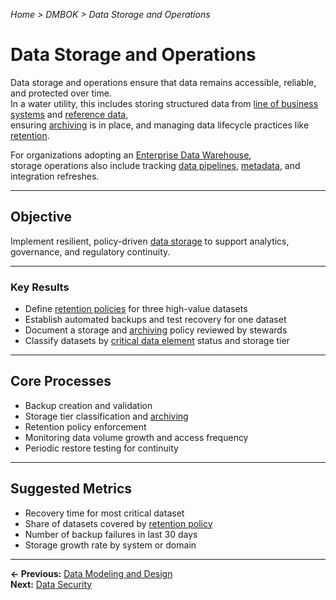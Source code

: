 *Home > DMBOK > Data Storage and Operations*

# Data Storage and Operations

Data storage and operations ensure that data remains accessible, reliable, and protected over time.  
In a water utility, this includes storing structured data from [line of business systems](../glossary.md#line-of-business-system) and [reference data](../glossary.md#reference-data),  
ensuring [archiving](../glossary.md#archiving) is in place, and managing data lifecycle practices like [retention](../glossary.md#data-retention-policy).

For organizations adopting an [Enterprise Data Warehouse](../glossary.md#data-warehouse-edw),  
storage operations also include tracking [data pipelines](../glossary.md#data-pipeline), [metadata](../glossary.md#metadata), and integration refreshes.

---

## Objective

Implement resilient, policy-driven [data storage](../glossary.md#data-architecture) to support analytics, governance, and regulatory continuity.

---

### Key Results

- Define [retention policies](../glossary.md#data-retention-policy) for three high-value datasets  
- Establish automated backups and test recovery for one dataset  
- Document a storage and [archiving](../glossary.md#archiving) policy reviewed by stewards  
- Classify datasets by [critical data element](../glossary.md#critical-data-element) status and storage tier  

---

## Core Processes

- Backup creation and validation  
- Storage tier classification and [archiving](../glossary.md#archiving)  
- Retention policy enforcement  
- Monitoring data volume growth and access frequency  
- Periodic restore testing for continuity  

---

## Suggested Metrics

- Recovery time for most critical dataset  
- Share of datasets covered by [retention policy](../glossary.md#data-retention-policy)  
- Number of backup failures in last 30 days  
- Storage growth rate by system or domain

---

**← Previous:** [Data Modeling and Design](../03_modeling/index.md)  
**Next:** [Data Security](../05_security/index.md)
